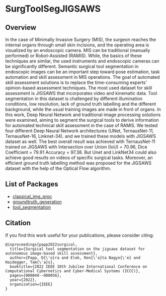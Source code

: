 # SurgToolSegJIGSAWS

## Overview
In the case of Minimally Invasive Surgery (MIS), the surgeon reaches the internal organs through small skin incisions, and the operating area is visualized by an endoscopic camera. MIS can be traditional (manually performed) or Robot-Assisted (RAMIS). While, the basics of these techniques are similar, the used instruments and endoscopic cameras can be significantly different. Semantic surgical tool segmentation in endoscopic images can be an important step toward pose estimation, task automation and skill assessment in MIS operations. The goal of automated skill assessment solutions is to replace the time-consuming experts’ opinion-based assessment techniques. The most used dataset for skill assessment is JIGSAWS that incorporates video and kinematic data. Tool segmentation in this dataset is challenged by different illumination conditions, low resolution, lack of ground truth labelling and the different background, while the usual training images are made in front of organs. In this work, Deep Neural Network and traditional image processing solutions were examined, aiming to segment the surgical tools to derive information for automated technical skill assessment in the case of RAMIS. We tested four different Deep Neural Network architectures (UNet, TernausNet-11, TernausNet-16, Linknet-34). and we trained these models with JIGSAWS dataset as well. The best overall result was achieved with TernausNet-11 trained on JIGSAWS with Intersection over Union (IoU) = 70.96, Dice Coefficient = 79.91 Accuracy = 97.38. But Unet and LinkNet34 could also achieve good results on videos of specific surgical tasks. Moreover, an efficient ground truth labelling method was proposed for the JIGSAWS dataset with the help of the Optical Flow algorithm.

## List of Packages
* [classical_img_proc](https://github.com/ABC-iRobotics/SurgToolSegJIGSAWS/tree/main/classical_img_proc)
* [groundtruth_generation](https://github.com/ABC-iRobotics/SurgToolSegJIGSAWS/tree/main/groundtruth_generation)
* [tool_segmentation](https://github.com/ABC-iRobotics/SurgToolSegJIGSAWS/tree/main/tool_segmentation)

## Citation

If you find this work useful for your publications, please consider citing:

    @inproceedings{papp2022surgical,
      title={Surgical tool segmentation on the jigsaws dataset for autonomous image-based skill assessment},
      author={Papp, D{\'o}ra and Elek, Ren{\'a}ta Nagyn{\'e} and Haidegger, Tam{\'a}s},
      booktitle={2022 IEEE 10th Jubilee International Conference on Computational Cybernetics and Cyber-Medical Systems (ICCC)},
      pages={000049--000056},
      year={2022},
      organization={IEEE}
    }
